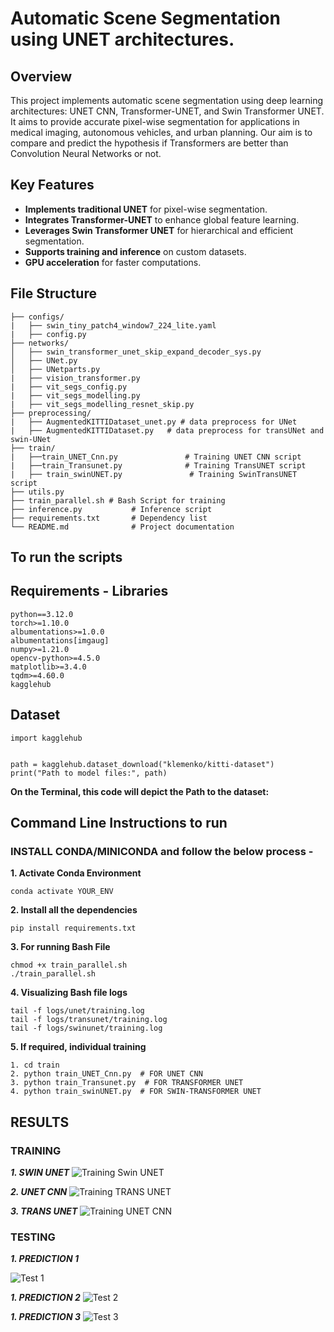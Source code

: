 # Automatic Scene Segmentation using UNET architectures. 


## Overview 
This project implements automatic scene segmentation using  deep learning architectures: UNET CNN, Transformer-UNET, and Swin Transformer UNET. It aims to provide accurate pixel-wise segmentation for applications in medical imaging, autonomous vehicles, and urban planning. Our aim is to compare and predict the hypothesis if Transformers are better than Convolution Neural Networks or not.

## Key Features 

- **Implements traditional UNET** for pixel-wise segmentation.
- **Integrates Transformer-UNET** to enhance global feature learning.
- **Leverages Swin Transformer UNET** for hierarchical and efficient segmentation.
- **Supports training and inference** on custom datasets.
- **GPU acceleration** for faster computations.

## File Structure

```
├── configs/
|   ├── swin_tiny_patch4_window7_224_lite.yaml
|   ├── config.py
├── networks/              
│   ├── swin_transformer_unet_skip_expand_decoder_sys.py
│   ├── UNet.py
│   ├── UNetparts.py
|   ├── vision_transformer.py
|   ├── vit_segs_config.py
|   ├── vit_segs_modelling.py
|   ├── vit_segs_modelling_resnet_skip.py
├── preprocessing/
|   ├── AugmentedKITTIDataset_unet.py # data preprocess for UNet
|   ├── AugmentedKITTIDataset.py   # data preprocess for transUNet and swin-UNet
├── train/
|   ├──train_UNET_Cnn.py               # Training UNET CNN script
|   ├──train_Transunet.py              # Training TransUNET script
|   ├── train_swinUNET.py               # Training SwinTransUNET script
├── utils.py
├── train_parallel.sh # Bash Script for training
├── inference.py           # Inference script
├── requirements.txt       # Dependency list
└── README.md              # Project documentation

```

## To run the scripts

## Requirements - Libraries
```
python==3.12.0
torch>=1.10.0
albumentations>=1.0.0
albumentations[imgaug]
numpy>=1.21.0
opencv-python>=4.5.0
matplotlib>=3.4.0
tqdm>=4.60.0
kagglehub
```

## Dataset

```
import kagglehub


path = kagglehub.dataset_download("klemenko/kitti-dataset")
print("Path to model files:", path)
```
**On the Terminal, this code will depict the Path to the dataset:**


## Command Line Instructions to run 

### INSTALL CONDA/MINICONDA and follow the below process -

**1. Activate Conda Environment**

```
conda activate YOUR_ENV
```

**2. Install all the dependencies**

```
pip install requirements.txt
```

**3. For running Bash File**

```
chmod +x train_parallel.sh
./train_parallel.sh
```

**4. Visualizing Bash file logs**

```
tail -f logs/unet/training.log
tail -f logs/transunet/training.log
tail -f logs/swinunet/training.log
```

**5. If required, individual training**
```
1. cd train
2. python train_UNET_Cnn.py  # FOR UNET CNN
3. python train_Transunet.py  # FOR TRANSFORMER UNET
4. python train_swinUNET.py  # FOR SWIN-TRANSFORMER UNET

```

## RESULTS 

### TRAINING 
***1. SWIN UNET***
![Training Swin UNET](Images/TRaining_Swin_UNET.png)

***2. UNET CNN***
![Training TRANS UNET](Images/Training_Results_TU.png)

***3. TRANS UNET***
![Training UNET CNN](Images/Training_Results_UNET.png)


### TESTING
***1. PREDICTION 1***

![Test 1](Images/prediction_0.png)

***1. PREDICTION 2***
![Test 2](Images/prediction_1.png)

***1. PREDICTION 3***
![Test 3](Images/prediction_2.png)






